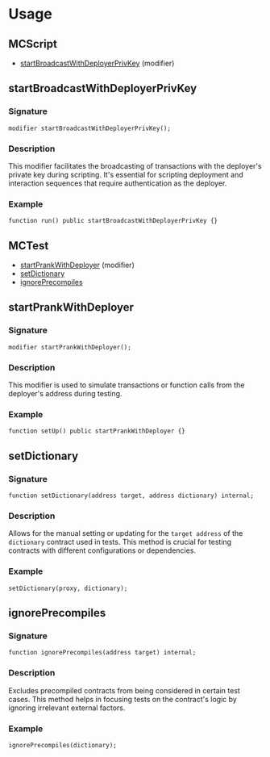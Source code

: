 # Usage

## MCScript
- [startBroadcastWithDeployerPrivKey](./start-broadcast-with-deployer-priv-key) (modifier)

## startBroadcastWithDeployerPrivKey

### Signature
```solidity
modifier startBroadcastWithDeployerPrivKey();
```

### Description
This modifier facilitates the broadcasting of transactions with the deployer's private key during scripting. It's essential for scripting deployment and interaction sequences that require authentication as the deployer.

### Example
```solidity
function run() public startBroadcastWithDeployerPrivKey {}
```

## MCTest

- [startPrankWithDeployer](./start-prank-with-deployer) (modifier)
- [setDictionary](./set-dictionary)
- [ignorePrecompiles](./ignore-precompile)

## startPrankWithDeployer

### Signature
```solidity
modifier startPrankWithDeployer();
```

### Description
This modifier is used to simulate transactions or function calls from the deployer's address during testing.

### Example
```solidity
function setUp() public startPrankWithDeployer {}
```

## setDictionary

### Signature
```solidity
function setDictionary(address target, address dictionary) internal;
```

### Description
Allows for the manual setting or updating for the `target address` of the `dictionary` contract used in tests. This method is crucial for testing contracts with different configurations or dependencies.

### Example
```solidity
setDictionary(proxy, dictionary);
```

## ignorePrecompiles

### Signature
```solidity
function ignorePrecompiles(address target) internal;
```

### Description
Excludes precompiled contracts from being considered in certain test cases. This method helps in focusing tests on the contract's logic by ignoring irrelevant external factors.

### Example
```solidity
ignorePrecompiles(dictionary);
```
